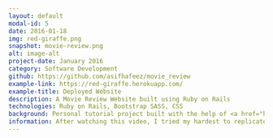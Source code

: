 ```yaml
---
layout: default
modal-id: 5
date: 2016-01-18
img: red-giraffe.png
snapshot: movie-review.png
alt: image-alt
project-date: January 2016
category: Software Development
github: https://github.com/asifhafeez/movie_review
example-link: https://red-giraffe.herokuapp.com/
example-title: Deployed Website
description: A Movie Review Website built using Ruby on Rails
technologies: Ruby on Rails, Bootstrap SASS, CSS
background: Personal tutorial project built with the help of <a href="https://www.youtube.com/watch?v=0DR5JLZ2Qgg&list=PL23ZvcdS3XPLNdRYB_QyomQsShx59tpc-&index=5">this video</a>
information: After watching this video, I tried my hardest to replicate the site <a href="https://www.youtube.com/channel/UCfWZwsP8trUy5uHJg8gcGIQ">Mackenzie Child</a> had built. This was the first Rails project I took on and it was a lot of hard work because I did not know any Ruby. As a matter of fact, I didn't know what I was doing half of the time.<br><br> I did no testing for this project. However I learnt so much that I decided to include it in my portfolio. Firstly, I saw the work that goes into creating a web application from scratch, as well as the problems that can be encountered when coding. Secondly, this project inspired me to continue my learning and eventually apply to Makers Academy. <br><br> Furthermore, I was very happy with the end result. The site includes the ability to add movies, review them, user log in, average review score and even a search function. I would really like to come back to this project and expand it further in the future, as well as fix the styling on some of the buttons and pages.
---
```

